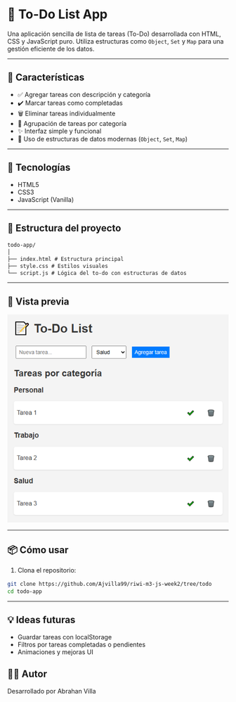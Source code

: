 # 📝 To-Do List App

Una aplicación sencilla de lista de tareas (To-Do) desarrollada con HTML, CSS y JavaScript puro. Utiliza estructuras como `Object`, `Set` y `Map` para una gestión eficiente de los datos.

---

## 🚀 Características

- ✅ Agregar tareas con descripción y categoría
- ✔️ Marcar tareas como completadas
- 🗑️ Eliminar tareas individualmente
- 📂 Agrupación de tareas por categoría
- ✨ Interfaz simple y funcional
- 🎯 Uso de estructuras de datos modernas (`Object`, `Set`, `Map`)

---

## 🧠 Tecnologías

- HTML5
- CSS3
- JavaScript (Vanilla)

---

## 📂 Estructura del proyecto

```
todo-app/
│
├── index.html # Estructura principal
├── style.css # Estilos visuales
└── script.js # Lógica del to-do con estructuras de datos
```

---

## 📸 Vista previa

![preview](./assets/./img/view_proyect.png)

---

## 📦 Cómo usar

1. Clona el repositorio:

```bash
git clone https://github.com/Ajvilla99/riwi-m3-js-week2/tree/todo
cd todo-app
```
---
## 💡 Ideas futuras
- Guardar tareas con localStorage
- Filtros por tareas completadas o pendientes
- Animaciones y mejoras UI

## 🧑‍💻 Autor
Desarrollado por Abrahan Villa

